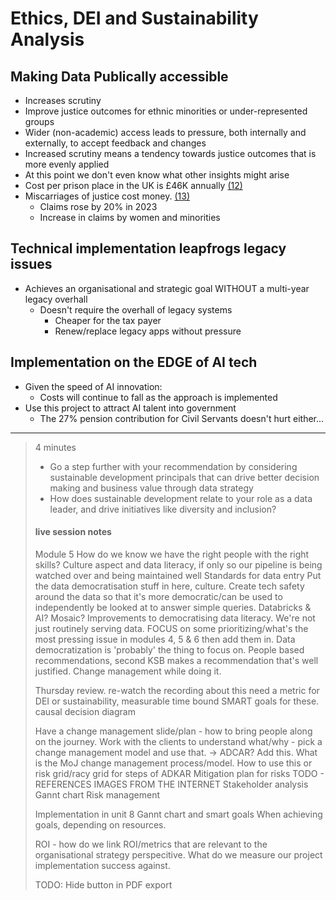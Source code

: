 # Ethics, DEI and Sustainability Analysis

## Making Data Publically accessible
* Increases scrutiny
* Improve justice outcomes for ethnic minorities or under-represented groups
* Wider (non-academic) access leads to pressure, both internally and externally, to accept feedback and changes
* Increased scrutiny means a tendency towards justice outcomes that is more evenly applied
* At this point we don't even know what other insights might arise 
* Cost per prison place in the UK is £46K annually [(12)](./references_1.md#ReportCostofInequality)
* Miscarriages of justice cost money. [(13)](./references_1.md#ccrc-annual-report)
  * Claims rose by 20% in 2023
  * Increase in claims by women and minorities

## Technical implementation leapfrogs legacy issues
* Achieves an organisational and strategic goal WITHOUT a multi-year legacy overhall
  * Doesn't require the overhall of legacy systems
    * Cheaper for the tax payer
    * Renew/replace legacy apps without pressure

## Implementation on the EDGE of AI tech
* Given the speed of AI innovation:
  * Costs will continue to fall as the approach is implemented
* Use this project to attract AI talent into government
  * The 27% pension contribution for Civil Servants doesn't hurt either...



---
> 4 minutes
> * Go a step further with your recommendation by considering sustainable development principals that can drive better decision making and business value through data strategy
> * How does sustainable development relate to your role as a data leader, and drive initiatives like diversity and inclusion?
>
> #### live session notes
> Module 5 
> How do we know we have the right people with the right skills? 
> Culture aspect and data literacy, if only so our pipeline is being watched over and being maintained well
> Standards for data entry
> Put the data democratisation stuff in here, culture.
> Create tech safety around the data so that it's more democratic/can be used to independently be looked at to answer simple queries.
> Databricks & AI? Mosaic? Improvements to democratising data literacy. We're not just routinely serving data.
> FOCUS on some prioritizing/what's the most pressing issue in modules 4, 5 & 6 then add them in.
> Data democratization is 'probably' the thing to focus on. 
> People based recommendations, second KSB makes a recommendation that's well justified. Change management while doing it.
>
> Thursday review. 
> re-watch the recording about this
> need a metric for DEI or sustainability, measurable time bound SMART goals for these. 
> causal decision diagram
> 
> Have a change management slide/plan - how to bring people along on the journey.
> Work with the clients to understand what/why - pick a change management model and use that. -> ADCAR? Add this. What is the MoJ change management process/model. How to use this or risk grid/racy grid for steps of ADKAR
> Mitigation plan for risks
> TODO - REFERENCES IMAGES FROM THE INTERNET
> Stakeholder analysis
> Gannt chart
> Risk management
> 
> Implementation in unit 8
> Gannt chart and smart goals
> When achieving goals, depending on resources.
>
> ROI - how do we link ROI/metrics that are relevant to the organisational strategy perspecitive. What do we measure our project implementation success against.
>
> TODO: Hide button in PDF export
